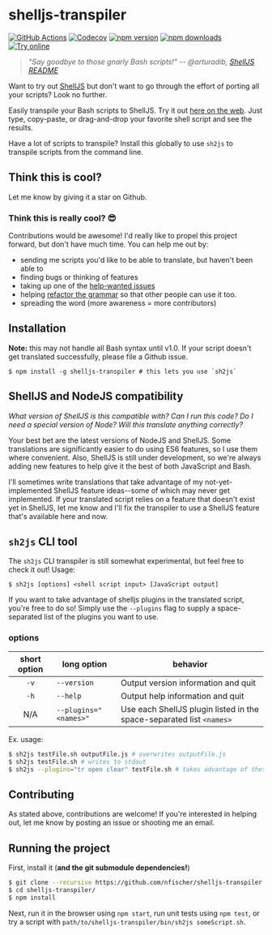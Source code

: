# shelljs-transpiler

[![GitHub Actions](https://img.shields.io/github/actions/workflow/status/nfischer/shelljs-transpiler/main.yml?style=flat-square&logo=github)](https://github.com/nfischer/shelljs-transpiler/actions/workflows/main.yml)
[![Codecov](https://img.shields.io/codecov/c/github/nfischer/shelljs-transpiler.svg?style=flat-square)](https://codecov.io/gh/nfischer/shelljs-transpiler)
[![npm version](https://img.shields.io/npm/v/shelljs-transpiler.svg?style=flat-square)](https://www.npmjs.com/package/shelljs-transpiler)
[![npm downloads](https://img.shields.io/npm/dt/shelljs-transpiler.svg?style=flat-square)](https://www.npmjs.com/package/shelljs-transpiler)
[![Try online](https://img.shields.io/badge/try_it-online!-yellow.svg?style=flat-square)](https://nfischer.github.io/shelljs-transpiler/)

> *"Say goodbye to those gnarly Bash scripts!"
> -- @arturadib, [ShellJS
> README](https://github.com/shelljs/shelljs#shelljs---unix-shell-commands-for-nodejs)*

Want to try out [ShellJS](https://github.com/shelljs/shelljs) but don't want to
go through the effort of porting all your scripts? Look no further.

Easily transpile your Bash scripts to ShellJS. Try it out [here on the
web](https://nfischer.github.io/shelljs-transpiler/). Just type, copy-paste, or
drag-and-drop your favorite shell script and see the results.

Have a lot of scripts to transpile? Install this globally to use `sh2js` to
transpile scripts from the command line.

## Think this is cool?

Let me know by giving it a star on Github.

### Think this is really cool? :sunglasses:

Contributions would be awesome! I'd really like to propel this
project forward, but don't have much time. You can help me out by:

 - sending me scripts you'd like to be able to translate, but haven't been able
   to
 - finding bugs or thinking of features
 - taking up one of the [help-wanted
issues](https://github.com/nfischer/shelljs-transpiler/labels/help%20wanted)
 - helping [refactor the
grammar](https://github.com/nfischer/shelljs-transpiler/issues/11) so that other
   people can use it too.
 - spreading the word (more awareness = more contributors)

## Installation

**Note:** this may not handle all Bash syntax until v1.0. If your script doesn't
get translated successfully, please file a Github issue.

```
$ npm install -g shelljs-transpiler # this lets you use `sh2js`
```

## ShellJS and NodeJS compatibility

*What version of ShellJS is this compatible with? Can I run this code? Do I need
a special version of Node? Will this translate anything correctly?*

Your best bet are the latest versions of NodeJS and ShellJS. Some translations
are significantly easier to do using ES6 features, so I use them where
convenient. Also, ShellJS is still under development, so we're always adding new
features to help give it the best of both JavaScript and Bash.

I'll sometimes write translations that take advantage of my not-yet-implemented
ShellJS feature ideas--some of which may never get implemented. If your
translated script relies on a feature that doesn't exist yet in ShellJS, let me
know and I'll fix the transpiler to use a ShellJS feature that's available here
and now.

## `sh2js` CLI tool

The `sh2js` CLI transpiler is still somewhat experimental, but feel free to
check it out! Usage:

```
$ sh2js [options] <shell script input> [JavaScript output]
```

If you want to take advantage of shelljs plugins in the translated script,
you're free to do so! Simply use the `--plugins` flag to supply a
space-separated list of the plugins you want to use.

### options

| short option | long option | behavior |
|:---:| --- | --- |
| `-v` | `--version` | Output version information and quit |
| `-h` | `--help` | Output help information and quit |
| N/A  | `--plugins="<names>"` | Use each ShellJS plugin listed in the space-separated list `<names>` |

Ex. usage:

```bash
$ sh2js testFile.sh outputFile.js # overwrites outputFile.js
$ sh2js testFile.sh # writes to stdout
$ sh2js --plugins="tr open clear" testFile.sh # takes advantage of these plugins
```

## Contributing

As stated above, contributions are welcome! If you're interested in
helping out, let me know by posting an issue or shooting me an
email.

## Running the project

First, install it (**and the git submodule dependencies!**)

```Bash
$ git clone --recursive https://github.com/nfischer/shelljs-transpiler.git
$ cd shelljs-transpiler/
$ npm install
```

Next, run it in the browser using `npm start`, run unit tests using `npm test`,
or try a script with `path/to/shelljs-transpiler/bin/sh2js someScript.sh`.
